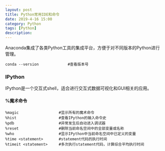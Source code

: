 ```yaml
---
layout: post
title: Python常用IDE和命令
date: 2019-4-16 15:00
category: Python
tags: [Python]
description: 
---
```






​	Anaconda集成了各类Python工具的集成平台，方便于对不同版本的Python进行管理。

```shell
conda --version				#查看版本号
```



### IPython

​	IPython是一个交互式shell，适合进行交互式数据可视化和GUI相关的应用。

#### %魔术命令

```shell
%magic					#显示所有的魔术命令
%hist					#查看IPython的输入命令史
%pdb					#异常发生后自动进入调试器
%reset					#删除当前命名空间中的全部变量或名称
%who					#显示IPython中当前命名空间中已定义的变量
%time <statement>		#statement代码的执行时间
%timeit <statement>		#多次执行statement代码，计算综合平均执行时间
```



